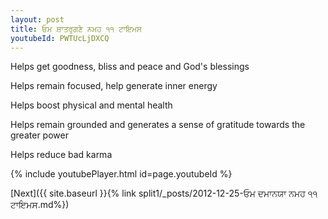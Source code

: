 ```yaml
---
layout: post
title: ਓਮ ਸ਼ਾਤਰੁਗਣੇ ਨਮਹ ੧੧ ਟਾਇਮਸ
youtubeId: PWTUcLjDXCQ
---
```

 
 
Helps get goodness, bliss and peace and God's blessings
 
Helps remain focused, help generate inner energy 
 
Helps boost physical and mental health 
 
Helps remain grounded and generates a sense of gratitude towards the greater power 
 
Helps reduce bad karma
 
 
 
 


{% include youtubePlayer.html id=page.youtubeId %}
 
[Next]({{ site.baseurl }}{% link  split1/_posts/2012-12-25-ਓਮ ਦਮਾਨਯਾ ਨਮਹ ੧੧ ਟਾਇਮਸ.md%})
 
